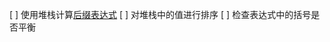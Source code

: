 [ ] 使用堆栈计算[后缀表达式](https://www.zhihu.com/search?q=%E5%90%8E%E7%BC%80%E8%A1%A8%E8%BE%BE%E5%BC%8F&search_source=Entity&hybrid_search_source=Entity&hybrid_search_extra=%7B%22sourceType%22%3A%22answer%22%2C%22sourceId%22%3A530047115%7D)
[ ] 对堆栈中的值进行排序
[ ] 检查表达式中的括号是否平衡